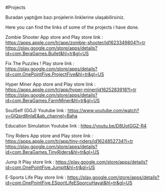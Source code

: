 #Projects

Buradan yaptığım bazı projelerin linklerine ulaşabilirsiniz.

Here you can find the links of some of the projects i have done.

Zombie Shooter App store and Play store link : 
https://apps.apple.com/tr/app/zombie-shooter/id1623349804?l=tr
https://play.google.com/store/apps/details?id=com.BeraGames.Bullet&hl=tr&gl=US

Fix The Puzzles ! Play store link : https://play.google.com/store/apps/details?id=com.OnePointFive.ProjectFive&hl=tr&gl=US

Hyper Miner App store and Play store link : 
https://apps.apple.com/tr/app/hyper-miner/id1625283918?l=tr
https://play.google.com/store/apps/details?id=com.BeraGames.FarmMiner&hl=tr&gl=US

SoulSelf (GGJ) Youtube link : https://www.youtube.com/watch?v=GlQsrd8nlaE&ab_channel=Baha

Education Simulation Youtube link : https://youtu.be/D8UotGGZ-R4

Tiny Riders App store and Play store link : 
https://apps.apple.com/tr/app/tiny-riders/id1624852734?l=tr
https://play.google.com/store/apps/details?id=com.BeraGames.TinyRiders&hl=tr&gl=US

Jump It Play store link : https://play.google.com/store/apps/details?id=com.OnePointFive.JumpIt&hl=tr&gl=US

E-Sports Life Play store link : https://play.google.com/store/apps/details?id=com.OnePointFive.ESportLifeESporcuHayat&hl=tr&gl=US
